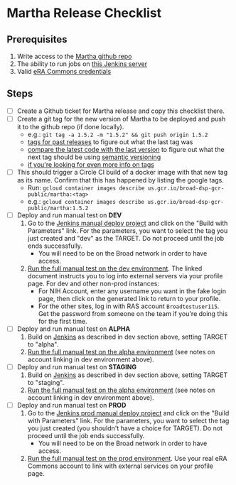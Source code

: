 Martha Release Checklist
=========

## Prerequisites
1. Write access to the [Martha github repo](https://github.com/broadinstitute/martha)
1. The ability to run jobs on [this Jenkins server](https://fc-jenkins.dsp-techops.broadinstitute.org)
1. Valid [eRA Commons credentials](https://public.era.nih.gov/commons/public/login.do?TARGET=https%3A%2F%2Fpublic.era.nih.gov%2Fcommons%2FcommonsInit.do)

## Steps

- [ ] Create a Github ticket for Martha release and copy this checklist there.
- [ ] Create a git tag for the new version of Martha to be deployed and push it to the github repo (if done locally).
    - e.g.: `git tag -a 1.5.2 -m "1.5.2" && git push origin 1.5.2`
    - [tags for past releases](https://github.com/broadinstitute/martha/tags) to figure out what the last tag was
    - [compare the latest code with the last version](https://github.com/broadinstitute/martha/compare) to figure out what the next tag should be using [semantic versioning](https://semver.org/)
    - [if you're looking for even more info on tags](https://git-scm.com/book/en/v2/Git-Basics-Tagging#_creating_tags)
- [ ] This should trigger a Circle CI build of a docker image with that new tag as its name. Confirm that this has happened
   by listing the google tags.
    - Run: `gcloud container images describe us.gcr.io/broad-dsp-gcr-public/martha:<tag>`
    - e.g.: `gcloud container images describe us.gcr.io/broad-dsp-gcr-public/martha:1.5.2`
- [ ] Deploy and run manual test on **DEV**
    1. Go to the [Jenkins manual deploy project](https://fc-jenkins.dsp-techops.broadinstitute.org/job/martha-manual-deploy/) and click on the "Build with Parameters" link.  For the parameters, you want to select the tag you just created and "dev" as the TARGET.  Do not proceed until the job ends successfully.
        - You will need to be on the Broad network in order to have access.
    1. [Run the full manual test on the dev environment](https://docs.google.com/document/d/1-SXw-tgt1tb3FEuNCGHWIZJ304POmfz5ragpphlq2Ng). The linked document instructs you to log into external servers via your profile page. For dev and other non-prod instances:
        * For NIH Account, enter any username you want in the fake login page, then click on the generated link to return to your profile.
        * For the other sites, log in with RAS account `Broadtestuser115`. Get the password from someone on the team if you're doing this for the first time.
- [ ] Deploy and run manual test on **ALPHA**
    1. Build on [Jenkins](https://fc-jenkins.dsp-techops.broadinstitute.org/job/martha-manual-deploy/) as described in dev section above, setting TARGET to "alpha". 
    1. [Run the full manual test on the alpha environment](https://docs.google.com/document/d/1-SXw-tgt1tb3FEuNCGHWIZJ304POmfz5ragpphlq2Ng) (see notes on account linking in dev environment above).
- [ ] Deploy and run manual test on **STAGING**
    1. Build on [Jenkins](https://fc-jenkins.dsp-techops.broadinstitute.org/job/martha-manual-deploy/) as described in dev section above, setting TARGET to "staging". 
    1. [Run the full manual test on the alpha environment](https://docs.google.com/document/d/1-SXw-tgt1tb3FEuNCGHWIZJ304POmfz5ragpphlq2Ng) (see notes on account linking in dev environment above).
- [ ] Deploy and run manual test on **PROD**
     1. Go to the [Jenkins prod manual deploy project](https://fcprod-jenkins.dsp-techops.broadinstitute.org/job/martha-manual-deploy/) and click on the "Build with Parameters" link.  For the parameters, you want to select the tag you just created (you shouldn't have a choice for TARGET).  Do not proceed until the job ends successfully.
         - You will need to be on the Broad network in order to have access.
     1. [Run the full manual test on the prod environment](https://docs.google.com/document/d/1-SXw-tgt1tb3FEuNCGHWIZJ304POmfz5ragpphlq2Ng). Use your real eRA Commons account to link with external services on your profile page.
